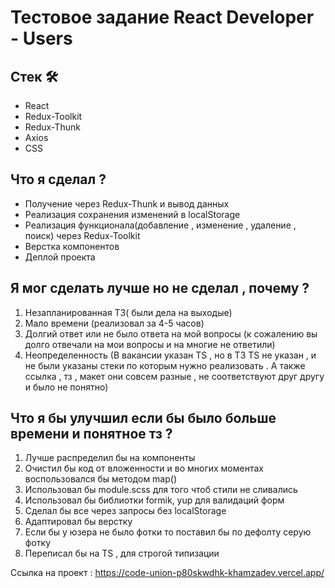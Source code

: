 # Тестовое задание React Developer - Users


## Стек 🛠

- React
- Redux-Toolkit
- Redux-Thunk
- Axios
- CSS

## Что я сделал ?

- Получение  через Redux-Thunk  и вывод данных
- Реализация сохранения изменений в localStorage
- Реализация функционала(добавление , изменение , удаление , поиск) через Redux-Toolkit
- Верстка компонентов 
- Деплой проекта 

## Я мог сделать лучше но не сделал , почему ?

1. Незапланированная ТЗ( были дела на выходые)
2. Мало времени (реализовал за 4-5 часов)
3. Долгий ответ или не было ответа на мой вопросы (к сожалению вы долго отвечали на мои вопросы и на многие не ответили)
4. Неопределенность (В вакансии указан TS , но в ТЗ TS не указан , и не были указаны стеки по которым нужно реализовать . А также ссылка , тз , макет они совсем разные , не  соответствуют друг другу и было не понятно)


## Что я бы улучшил если бы было больше времени и понятное тз ?

1. Лучше распределил бы на компоненты 
2. Очистил бы код от вложенности и во многих моментах воспользовался бы методом map()
3. Использовал бы module.scss для того чтоб стили не сливались
4. Использовал бы библиотки formik, yup для валидаций форм
5. Сделал бы все через запросы без localStorage
6. Адаптировал бы верстку  
7. Если бы у юзера не было фотки то поставил бы по дефолту серую фотку 
9. Переписал бы на TS , для строгой типизации


Ссылка на проект : https://code-union-p80skwdhk-khamzadev.vercel.app/